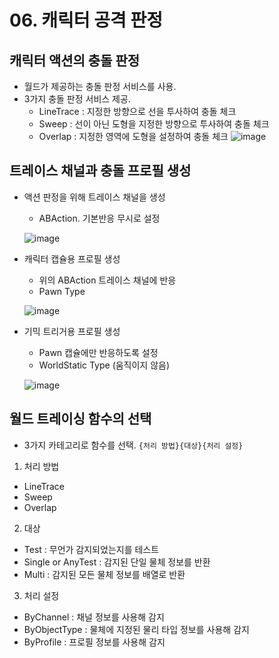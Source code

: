# 06. 캐릭터 공격 판정
## 캐릭터 액션의 충돌 판정
- 월드가 제공하는 충돌 판정 서비스를 사용.
- 3가지 충돌 판정 서비스 제공.
  - LineTrace : 지정한 방향으로 선을 투사하여 충돌 체크
  - Sweep : 선이 아닌 도형을 지정한 방향으로 투사하여 충돌 체크
  - Overlap : 지정한 영역에 도형을 설정하여 충돌 체크
![image](https://github.com/Wseop/unreal-programming/assets/18005580/0e0cf005-95a4-4801-9c17-bdfa4f71d5a2)

## 트레이스 채널과 충돌 프로필 생성
- 액션 판정을 위해 트레이스 채널을 생성
  - ABAction. 기본반응 무시로 설정

  ![image](https://github.com/Wseop/unreal-programming/assets/18005580/09d789f9-c5ee-4806-b07e-98f522c83edc)

- 캐릭터 캡슐용 프로필 생성
  - 위의 ABAction 트레이스 채널에 반응
  - Pawn Type

  ![image](https://github.com/Wseop/unreal-programming/assets/18005580/d6441409-152a-4408-9585-58d0b76e933d)

- 기믹 트리거용 프로필 생성
  - Pawn 캡슐에만 반응하도록 설정
  - WorldStatic Type (움직이지 않음)

  ![image](https://github.com/Wseop/unreal-programming/assets/18005580/36b29521-be9b-4196-869e-b3e85cf49f57)

## 월드 트레이싱 함수의 선택
- 3가지 카테고리로 함수를 선택. `{처리 방법}{대상}{처리 설정}`
1. 처리 방법
  - LineTrace
  - Sweep
  - Overlap
2. 대상
  - Test : 무언가 감지되었는지를 테스트
  - Single or AnyTest : 감지된 단일 물체 정보를 반환
  - Multi : 감지된 모든 물체 정보를 배열로 반환
3. 처리 설정
  - ByChannel : 채널 정보를 사용해 감지
  - ByObjectType : 물체에 지정된 물리 타입 정보를 사용해 감지
  - ByProfile : 프로필 정보를 사용해 감지

